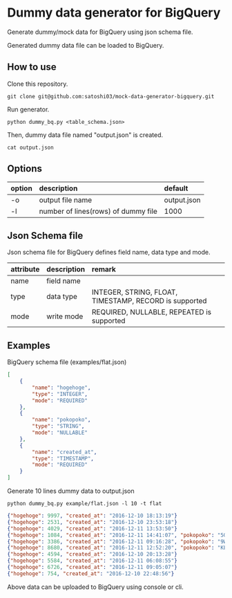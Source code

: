 # Dummy data generator for BigQuery

Generate dummy/mock data for BigQuery using json schema file.

Generated dummy data file can be loaded to BigQuery.

## How to use

Clone this repository.

```
git clone git@github.com:satoshi03/mock-data-generator-bigquery.git
```

Run generator.

```
python dummy_bq.py <table_schema.json>
```

Then, dummy data file named "output.json" is created.

```
cat output.json
```

## Options

|option|description|default|
|:---|:---|:---|
|-o|output file name|output.json|
|-l|number of lines(rows) of dummy file|1000|


## Json Schema file

Json schema file for BigQuery defines field name, data type and mode.

|attribute|description|remark|
|:---|:---|:---|
|name|field name||
|type|data type|INTEGER, STRING, FLOAT, TIMESTAMP, RECORD is supported|
|mode|write mode|REQUIRED, NULLABLE, REPEATED is supported|


## Examples

BigQuery schema file (examples/flat.json)

```json
[
    {
        "name": "hogehoge",
        "type": "INTEGER",
        "mode": "REQUIRED"
    },
    {
        "name": "pokopoko",
        "type": "STRING",
        "mode": "NULLABLE"
    },
    {
        "name": "created_at",
        "type": "TIMESTAMP",
        "mode": "REQUIRED"
    }
]

```

Generate 10 lines dummy data to output.json

```
python dummy_bq.py example/flat.json -l 10 -t flat
```

```json
{"hogehoge": 9997, "created_at": "2016-12-10 18:13:19"}
{"hogehoge": 2531, "created_at": "2016-12-10 23:53:18"}
{"hogehoge": 4029, "created_at": "2016-12-11 13:53:50"}
{"hogehoge": 1084, "created_at": "2016-12-11 14:41:07", "pokopoko": "5G4QCT4HZJ48"}
{"hogehoge": 3386, "created_at": "2016-12-11 09:16:28", "pokopoko": "9W37EJ1QC0BY"}
{"hogehoge": 8680, "created_at": "2016-12-11 12:52:20", "pokopoko": "KLP2XNJ0T8ZU"}
{"hogehoge": 4594, "created_at": "2016-12-10 20:13:28"}
{"hogehoge": 5584, "created_at": "2016-12-11 06:08:55"}
{"hogehoge": 6726, "created_at": "2016-12-11 09:05:07"}
{"hogehoge": 754, "created_at": "2016-12-10 22:48:56"}
```

Above data can be uploaded to BigQuery using console or cli.
